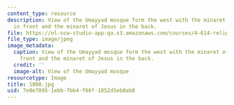 ```yaml
---
content_type: resource
description: View of the Umayyad mosque form the west with the minaret of Qaytbay
  in front and the minaret of Jesus in the back.
file: https://ol-ocw-studio-app-qa.s3.amazonaws.com/courses/4-614-religious-architecture-and-islamic-cultures-fall-2002/7e8e70951ebb7bb4f66f1052d5eb8ab8_1008.jpg
file_type: image/jpeg
image_metadata:
  caption: View of the Umayyad mosque form the west with the minaret of Qaytbay in
    front and the minaret of Jesus in the back.
  credit: ''
  image-alt: View of the Umayyad mosque
resourcetype: Image
title: 1008.jpg
uid: 7e8e7095-1ebb-7bb4-f66f-1052d5eb8ab8
---
```

